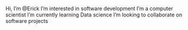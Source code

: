 Hi, I’m @Erick
I’m interested in software development
I’m a computer scientist
I’m currently learning Data science
I’m looking to collaborate on software projects

